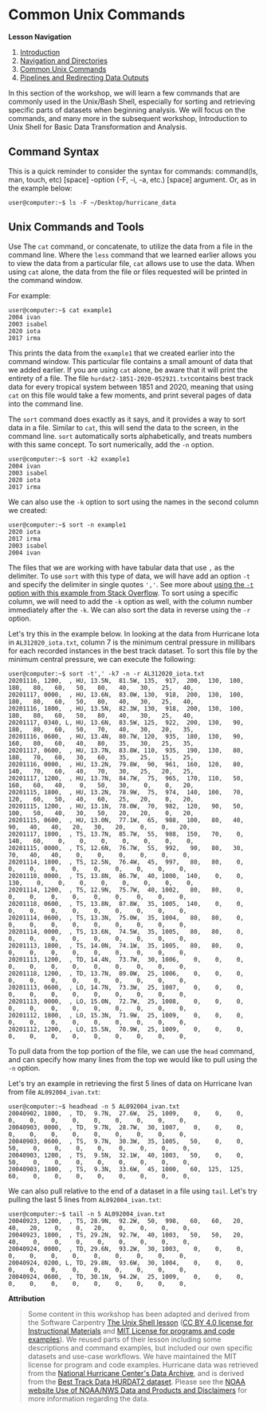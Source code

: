 # Common Unix Commands

**Lesson Navigation**

1. [Introduction](https://github.com/vfscalfani/UALIB_Workshops/blob/master/02_Unix_fall_2021/01_Unix_Introduction.md)
2. [Navigation and Directories](https://github.com/vfscalfani/UALIB_Workshops/blob/master/02_Unix1_fall_2021/02_Unix1_navigation_directories.md)
3. [Common Unix Commands](https://github.com/vfscalfani/UALIB_Workshops/blob/master/02_Unix1_fall_2021/03_Unix1_common_commands.md)
4. [Pipelines and Redirecting Data Outputs](https://github.com/vfscalfani/UALIB_Workshops/blob/master/02_Unix1_fall_2021/04_Unix1_pipelines.md)


In this section of the workshop, we will learn a few commands that are commonly used in the Unix/Bash Shell, especially for sorting and retrieving specific parts of datasets when beginning analysis. We will focus on the commands, and many more in the subsequent workshop, Introduction to Unix Shell for Basic Data Transformation and Analysis.

## Command Syntax

This is a quick reminder to consider the syntax for commands: command(ls, man, touch, etc) [space] -option (-F, -i, -a, etc.) [space] argument. Or, as in the example below:

```console
user@computer:~$ ls -F ~/Desktop/hurricane_data
```

## Unix Commands and Tools

Use The `cat` command, or concatenate, to utilize the data from a file in the command line. Where the `less` command that we learned earlier allows you to view the data from a particular file, `cat` allows use to use the data. When using `cat` alone, the data from the file or files requested will be printed in the command window.

For example:

```console
user@computer:~$ cat example1
2004 ivan
2003 isabel
2020 iota
2017 irma
```
This prints the data from the `example1` that we created earlier into the command window. This particular file contains a small amount of data that we added earlier. If you are using `cat` alone, be aware that it will print the entirety of a file. The file `hurdat2-1851-2020-052921.txt`contains best track data for every tropical system between 1851 and 2020, meaning that using `cat` on this file would take a few moments, and print several pages of data into the command line.

The `sort` command does exactly as it says, and it provides a way to sort data in a file. Similar to `cat`, this will send the data to the screen, in the command line. `sort` automatically sorts alphabetically, and treats numbers with this same concept. To sort numerically, add the `-n` option.

```console
user@computer:~$ sort -k2 example1
2004 ivan
2003 isabel
2020 iota
2017 irma
```
We can also use the `-k` option to sort using the names in the second column we created:

```console
user@computer:~$ sort -n example1
2020 iota
2017 irma
2003 isabel
2004 ivan
```

The files that we are working with have tabular data that use `,` as the delimiter. To use `sort` with this type of data, we will have add an option `-t` and specify the delimiter in single quotes `','`. See more about [using the `-t` option with this example from Stack Overflow](https://unix.stackexchange.com/questions/140388/sort-comma-separated-fields-on-each-line-by-numeric-value). To sort using a specific column, we will need to add the `-k` option as well, with the column number immediately after the `-k`. We can also sort the data in reverse using the `-r` option.

Let's try this in the example below. In looking at the data from Hurricane Iota in `AL312020_iota.txt`, column 7 is the minimum central pressure in millibars for each recorded instances in the best track dataset. To sort this file by the minimum central pressure, we can execute the following:

```console
user@computer:~$ sort -t',' -k7 -n -r AL312020_iota.txt
20201116, 1200,  , HU, 13.5N,  81.5W, 135,  917,  200,  130,  100,  180,   80,   60,   50,   80,   40,   30,   25,   40,
20201117, 0000,  , HU, 13.6N,  83.0W, 130,  918,  200,  130,  100,  180,   80,   60,   50,   80,   40,   30,   25,   40,
20201116, 1800,  , HU, 13.5N,  82.3W, 130,  918,  200,  130,  100,  180,   80,   60,   50,   80,   40,   30,   25,   40,
20201117, 0340, L, HU, 13.6N,  83.5W, 125,  922,  200,  130,   90,  180,   80,   60,   50,   70,   40,   30,   20,   35,
20201116, 0600,  , HU, 13.4N,  80.7W, 120,  935,  180,  130,   90,  160,   80,   60,   40,   80,   35,   30,   25,   35,
20201117, 0600,  , HU, 13.7N,  83.8W, 110,  935,  190,  130,   80,  180,   70,   60,   30,   60,   35,   25,   15,   25,
20201116, 0000,  , HU, 13.2N,  79.8W,  90,  961,  160,  120,   80,  140,   70,   60,   40,   70,   30,   25,   20,   25,
20201117, 1200,  , HU, 13.7N,  84.7W,  75,  965,  170,  110,   50,  160,   60,   40,    0,   50,   30,    0,    0,   20,
20201115, 1800,  , HU, 13.2N,  78.9W,  75,  974,  140,  100,   70,  120,   60,   50,   40,   60,   25,   20,    0,   20,
20201115, 1200,  , HU, 13.1N,  78.0W,  70,  982,  120,   90,   50,  100,   50,   40,   30,   50,   20,   20,    0,   20,
20201115, 0600,  , HU, 13.0N,  77.1W,  65,  988,  100,   80,   40,   90,   40,   40,   20,   30,   20,    0,    0,   20,
20201117, 1800,  , TS, 13.7N,  85.7W,  55,  988,  150,   70,    0,  140,   60,    0,    0,    0,    0,    0,    0,    0,
20201115, 0000,  , TS, 12.6N,  76.7W,  55,  992,   90,   80,   30,   70,   40,   40,    0,    0,    0,    0,    0,    0,
20201114, 1800,  , TS, 12.5N,  76.4W,  45,  997,   80,   80,    0,    0,    0,    0,    0,    0,    0,    0,    0,    0,
20201118, 0000,  , TS, 13.8N,  86.7W,  40, 1000,  140,    0,    0,  130,    0,    0,    0,    0,    0,    0,    0,    0,
20201114, 1200,  , TS, 12.9N,  75.7W,  40, 1002,   80,   80,    0,    0,    0,    0,    0,    0,    0,    0,    0,    0,
20201118, 0600,  , TS, 13.8N,  87.8W,  35, 1005,  140,    0,    0,    0,    0,    0,    0,    0,    0,    0,    0,    0,
20201114, 0600,  , TS, 13.3N,  75.0W,  35, 1004,   80,   80,    0,    0,    0,    0,    0,    0,    0,    0,    0,    0,
20201114, 0000,  , TS, 13.6N,  74.5W,  35, 1005,   80,   80,    0,    0,    0,    0,    0,    0,    0,    0,    0,    0,
20201113, 1800,  , TS, 14.0N,  74.1W,  35, 1005,   80,   80,    0,    0,    0,    0,    0,    0,    0,    0,    0,    0,
20201113, 1200,  , TD, 14.4N,  73.7W,  30, 1006,    0,    0,    0,    0,    0,    0,    0,    0,    0,    0,    0,    0,
20201118, 1200,  , TD, 13.7N,  89.0W,  25, 1006,    0,    0,    0,    0,    0,    0,    0,    0,    0,    0,    0,    0,
20201113, 0600,  , LO, 14.7N,  73.3W,  25, 1007,    0,    0,    0,    0,    0,    0,    0,    0,    0,    0,    0,    0,
20201113, 0000,  , LO, 15.0N,  72.7W,  25, 1008,    0,    0,    0,    0,    0,    0,    0,    0,    0,    0,    0,    0,
20201112, 1800,  , LO, 15.3N,  71.9W,  25, 1009,    0,    0,    0,    0,    0,    0,    0,    0,    0,    0,    0,    0,
20201112, 1200,  , LO, 15.5N,  70.9W,  25, 1009,    0,    0,    0,    0,    0,    0,    0,    0,    0,    0,    0,    0,
```
To pull data from the top portion of the file, we can use the `head` command, and can specify how many lines from the top we would like to pull using the `-n` option.

Let's try an example in retrieving the first 5 lines of data on Hurricane Ivan from file `AL092004_ivan.txt`:

```console
user@computer:~$ headhead -n 5 AL092004_ivan.txt
20040902, 1800,  , TD,  9.7N,  27.6W,  25, 1009,    0,    0,    0,    0,    0,    0,    0,    0,    0,    0,    0,    0,
20040903, 0000,  , TD,  9.7N,  28.7W,  30, 1007,    0,    0,    0,    0,    0,    0,    0,    0,    0,    0,    0,    0,
20040903, 0600,  , TS,  9.7N,  30.3W,  35, 1005,   50,    0,    0,   50,    0,    0,    0,    0,    0,    0,    0,    0,
20040903, 1200,  , TS,  9.5N,  32.1W,  40, 1003,   50,    0,    0,   50,    0,    0,    0,    0,    0,    0,    0,    0,
20040903, 1800,  , TS,  9.3N,  33.6W,  45, 1000,   60,  125,  125,   60,    0,    0,    0,    0,    0,    0,    0,    0,
```
We can also pull relative to the end of a dataset in a file using `tail`. Let's try pulling the last 5 lines from `AL092004_ivan.txt`:

```console
user@computer:~$ tail -n 5 AL092004_ivan.txt
20040923, 1200,  , TS, 28.9N,  92.2W,  50,  998,   60,   60,   20,   40,   20,    0,    0,   20,    0,    0,    0,    0,
20040923, 1800,  , TS, 29.2N,  92.7W,  40, 1003,   50,   50,   20,   40,    0,    0,    0,    0,    0,    0,    0,    0,
20040924, 0000,  , TD, 29.6N,  93.2W,  30, 1003,    0,    0,    0,    0,    0,    0,    0,    0,    0,    0,    0,    0,
20040924, 0200, L, TD, 29.8N,  93.6W,  30, 1004,    0,    0,    0,    0,    0,    0,    0,    0,    0,    0,    0,    0,
20040924, 0600,  , TD, 30.1N,  94.2W,  25, 1009,    0,    0,    0,    0,    0,    0,    0,    0,    0,    0,    0,    0,
```

**Attribution**

> Some content in this workshop has been adapted and derived from the Software Carpentry [The Unix Shell lesson](https://software-carpentry.org/lessons/) ([CC BY 4.0 license for Instructional Materials](http://swcarpentry.github.io/shell-novice/LICENSE.html) and [MIT License for programs and code examples](http://swcarpentry.github.io/shell-novice/LICENSE.html)). We reused parts of their lesson including some descriptions and command examples, but included our own specific datasets and use-case workflows. We have maintained the MIT license for program and code examples. Hurricane data was retrieved from the [National Hurricane Center's Data Archive](https://www.nhc.noaa.gov/data/), and is derived from the [Best Track Data HURDAT2 dataset](https://www.nhc.noaa.gov/data/hurdat/hurdat2-1851-2020-052921.txt). Please see the [NOAA website Use of NOAA/NWS Data and Products and Disclaimers](https://www.weather.gov/disclaimer) for more information regarding the data.
